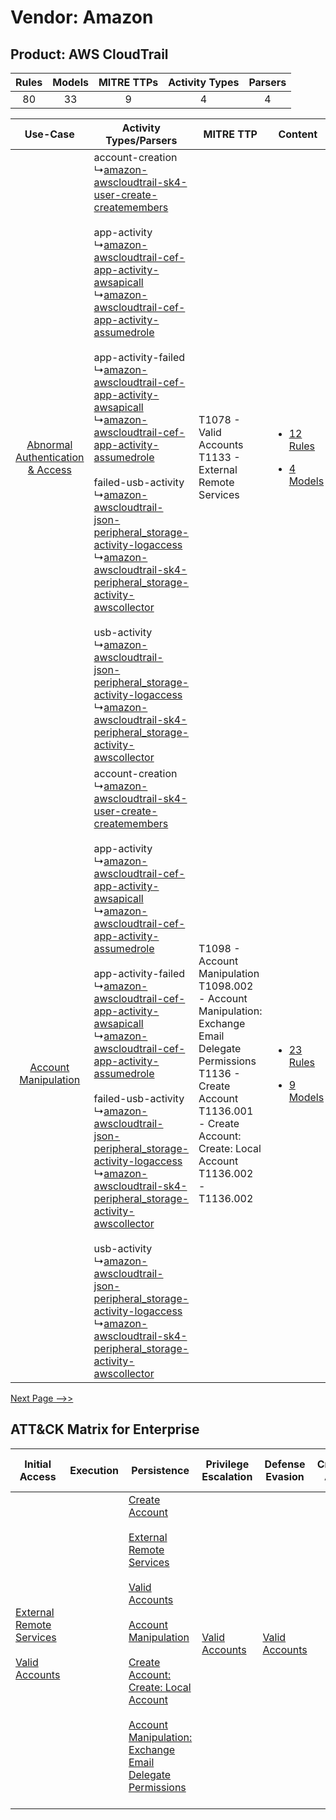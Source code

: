 Vendor: Amazon
==============
Product: AWS CloudTrail
-----------------------
| Rules | Models | MITRE TTPs | Activity Types | Parsers |
|:-----:|:------:|:----------:|:--------------:|:-------:|
|  80   |   33   |     9      |       4        |    4    |

|    Use-Case    | Activity Types/Parsers    | MITRE TTP    | Content    |
|:----:| ---- | ---- | ---- |
| [Abnormal Authentication & Access](../../../UseCases/uc_abnormal_authentication_&_access.md) |  account-creation<br> ↳[amazon-awscloudtrail-sk4-user-create-createmembers](Ps/pC_amazonawscloudtrailsk4usercreatecreatemembers.md)<br><br> app-activity<br> ↳[amazon-awscloudtrail-cef-app-activity-awsapicall](Ps/pC_amazonawscloudtrailcefappactivityawsapicall.md)<br> ↳[amazon-awscloudtrail-cef-app-activity-assumedrole](Ps/pC_amazonawscloudtrailcefappactivityassumedrole.md)<br><br> app-activity-failed<br> ↳[amazon-awscloudtrail-cef-app-activity-awsapicall](Ps/pC_amazonawscloudtrailcefappactivityawsapicall.md)<br> ↳[amazon-awscloudtrail-cef-app-activity-assumedrole](Ps/pC_amazonawscloudtrailcefappactivityassumedrole.md)<br><br> failed-usb-activity<br> ↳[amazon-awscloudtrail-json-peripheral_storage-activity-logaccess](Ps/pC_amazonawscloudtrailjsonperipheral_storageactivitylogaccess.md)<br> ↳[amazon-awscloudtrail-sk4-peripheral_storage-activity-awscollector](Ps/pC_amazonawscloudtrailsk4peripheral_storageactivityawscollector.md)<br><br> usb-activity<br> ↳[amazon-awscloudtrail-json-peripheral_storage-activity-logaccess](Ps/pC_amazonawscloudtrailjsonperipheral_storageactivitylogaccess.md)<br> ↳[amazon-awscloudtrail-sk4-peripheral_storage-activity-awscollector](Ps/pC_amazonawscloudtrailsk4peripheral_storageactivityawscollector.md)<br> | T1078 - Valid Accounts<br>T1133 - External Remote Services<br>    | [<ul><li>12 Rules</li></ul><ul><li>4 Models</li></ul>](RM/r_m_amazon_aws_cloudtrail_Abnormal_Authentication_&_Access.md) |
|    [Account Manipulation](../../../UseCases/uc_account_manipulation.md)    |  account-creation<br> ↳[amazon-awscloudtrail-sk4-user-create-createmembers](Ps/pC_amazonawscloudtrailsk4usercreatecreatemembers.md)<br><br> app-activity<br> ↳[amazon-awscloudtrail-cef-app-activity-awsapicall](Ps/pC_amazonawscloudtrailcefappactivityawsapicall.md)<br> ↳[amazon-awscloudtrail-cef-app-activity-assumedrole](Ps/pC_amazonawscloudtrailcefappactivityassumedrole.md)<br><br> app-activity-failed<br> ↳[amazon-awscloudtrail-cef-app-activity-awsapicall](Ps/pC_amazonawscloudtrailcefappactivityawsapicall.md)<br> ↳[amazon-awscloudtrail-cef-app-activity-assumedrole](Ps/pC_amazonawscloudtrailcefappactivityassumedrole.md)<br><br> failed-usb-activity<br> ↳[amazon-awscloudtrail-json-peripheral_storage-activity-logaccess](Ps/pC_amazonawscloudtrailjsonperipheral_storageactivitylogaccess.md)<br> ↳[amazon-awscloudtrail-sk4-peripheral_storage-activity-awscollector](Ps/pC_amazonawscloudtrailsk4peripheral_storageactivityawscollector.md)<br><br> usb-activity<br> ↳[amazon-awscloudtrail-json-peripheral_storage-activity-logaccess](Ps/pC_amazonawscloudtrailjsonperipheral_storageactivitylogaccess.md)<br> ↳[amazon-awscloudtrail-sk4-peripheral_storage-activity-awscollector](Ps/pC_amazonawscloudtrailsk4peripheral_storageactivityawscollector.md)<br> | T1098 - Account Manipulation<br>T1098.002 - Account Manipulation: Exchange Email Delegate Permissions<br>T1136 - Create Account<br>T1136.001 - Create Account: Create: Local Account<br>T1136.002 - T1136.002<br> | [<ul><li>23 Rules</li></ul><ul><li>9 Models</li></ul>](RM/r_m_amazon_aws_cloudtrail_Account_Manipulation.md)    |
[Next Page -->>](2_ds_amazon_aws_cloudtrail.md)

ATT&CK Matrix for Enterprise
----------------------------
| Initial Access                                                                                                                                   | Execution | Persistence                                                                                                                                                                                                                                                                                                                                                                                                                                                                                                  | Privilege Escalation                                                | Defense Evasion                                                     | Credential Access | Discovery | Lateral Movement | Collection                                                                                                                                                            | Command and Control                                                                                                                       | Exfiltration | Impact |
| ------------------------------------------------------------------------------------------------------------------------------------------------ | --------- | ------------------------------------------------------------------------------------------------------------------------------------------------------------------------------------------------------------------------------------------------------------------------------------------------------------------------------------------------------------------------------------------------------------------------------------------------------------------------------------------------------------ | ------------------------------------------------------------------- | ------------------------------------------------------------------- | ----------------- | --------- | ---------------- | --------------------------------------------------------------------------------------------------------------------------------------------------------------------- | ----------------------------------------------------------------------------------------------------------------------------------------- | ------------ | ------ |
| [External Remote Services](https://attack.mitre.org/techniques/T1133)<br><br>[Valid Accounts](https://attack.mitre.org/techniques/T1078)<br><br> |           | [Create Account](https://attack.mitre.org/techniques/T1136)<br><br>[External Remote Services](https://attack.mitre.org/techniques/T1133)<br><br>[Valid Accounts](https://attack.mitre.org/techniques/T1078)<br><br>[Account Manipulation](https://attack.mitre.org/techniques/T1098)<br><br>[Create Account: Create: Local Account](https://attack.mitre.org/techniques/T1136/001)<br><br>[Account Manipulation: Exchange Email Delegate Permissions](https://attack.mitre.org/techniques/T1098/002)<br><br> | [Valid Accounts](https://attack.mitre.org/techniques/T1078)<br><br> | [Valid Accounts](https://attack.mitre.org/techniques/T1078)<br><br> |                   |           |                  | [Email Collection](https://attack.mitre.org/techniques/T1114)<br><br>[Email Collection: Email Forwarding Rule](https://attack.mitre.org/techniques/T1114/003)<br><br> | [Proxy: Multi-hop Proxy](https://attack.mitre.org/techniques/T1090/003)<br><br>[Proxy](https://attack.mitre.org/techniques/T1090)<br><br> |              |        |